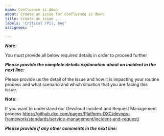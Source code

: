 ```yaml
---
name: Confluence is down
about: Create an issue for Confluence is down
title: Create an issue ...
labels: 'Critical (P1), bug'
assignees: ''

---
```


***Note:***

You must provide all below required details in order to proceed further



***Please provide the complete details explanation about an incident in the next line:***

Please provide us the detail of the issue and how it is impacting your routine process and what scenario and which situation that you are facing this issue.




**Note:** 

If you want to understand our Devcloud Incident and Request Management process https://github.dxc.com/pages/Platform-DXC/devops-framework/standards/service-management/incident-and-request/


***Please provide if any other comments in the next line:***

